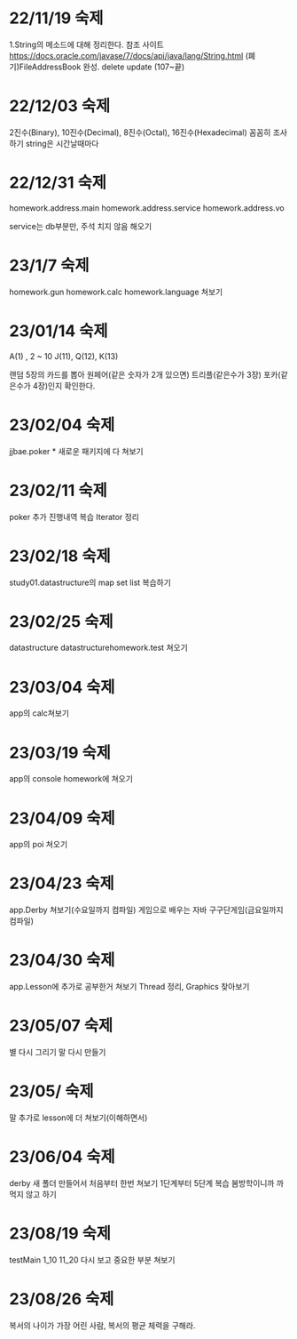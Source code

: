 22/11/19 숙제
=====
1.String의 메소드에 대해 정리한다. 
참조 사이트 https://docs.oracle.com/javase/7/docs/api/java/lang/String.html
(폐기)FileAddressBook 완성.
	delete update (107~끝)

# 22/12/03 숙제

2진수(Binary), 10진수(Decimal), 8진수(Octal), 16진수(Hexadecimal) 꼼꼼히 조사하기
string은 시간날때마다 
	

# 22/12/31 숙제

homework.address.main
homework.address.service
homework.address.vo

service는 db부분만, 주석 치지 않음
해오기

# 23/1/7 숙제

homework.gun
homework.calc
homework.language
쳐보기

# 23/01/14 숙제

A(1) , 2 ~ 10
J(11), Q(12), K(13)

랜덤 5장의 카드를 뽑아 원페어(같은 숫자가 2개 있으면) 트리플(같은수가 3장) 포카(같은수가 4장)인지 확인한다.

# 23/02/04 숙제
jjbae.poker * 새로운 패키지에 다 쳐보기

# 23/02/11 숙제
poker 추가 진행내역 복습
Iterator 정리

# 23/02/18 숙제
study01.datastructure의 map set list 복습하기

# 23/02/25 숙제
datastructure datastructurehomework.test 쳐오기

# 23/03/04 숙제
app의 calc쳐보기
# 23/03/19 숙제
app의 console homework에 쳐오기

# 23/04/09 숙제
app의 poi 쳐오기

# 23/04/23 숙제
app.Derby 쳐보기(수요일까지 컴파일)
게임으로 배우는 자바 구구단게임(금요일까지 컴파일)

# 23/04/30 숙제
app.Lesson에 추가로 공부한거 쳐보기
Thread 정리, Graphics 찾아보기

# 23/05/07 숙제
별 다시 그리기
말 다시 만들기

# 23/05/ 숙제
말 추가로 lesson에 더 쳐보기(이해하면서)

# 23/06/04 숙제
derby 새 폴더 만들어서 처음부터 한번 쳐보기
1단계부터 5단계 복습
봄방학이니까 까먹지 않고 하기

# 23/08/19 숙제
testMain 1_10
11_20
다시 보고 중요한 부분 쳐보기

# 23/08/26 숙제
복서의 나이가 가장 어린 사람, 복서의 평균 체력을 구해라.